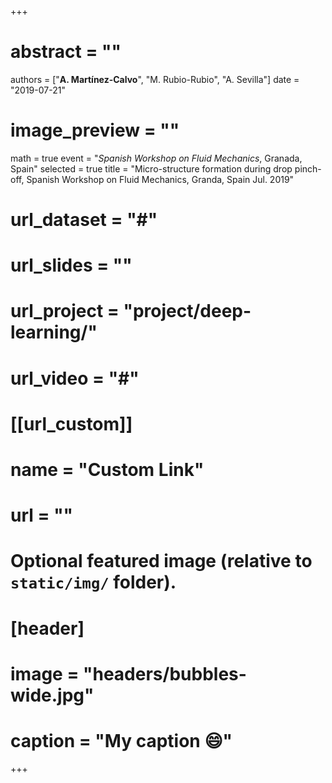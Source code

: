 +++
# abstract = ""
authors = ["**A. Martínez-Calvo**", "M. Rubio-Rubio", "A. Sevilla"]
date = "2019-07-21"
# image_preview = ""
math = true
event = "_Spanish Workshop on Fluid Mechanics_, Granada, Spain"
selected = true
title = "Micro-structure formation during drop pinch-off, Spanish Workshop on Fluid Mechanics, Granda, Spain Jul. 2019"
# url_dataset = "#"
# url_slides = ""
# url_project = "project/deep-learning/"
# url_video = "#"

# [[url_custom]]
 # name = "Custom Link"
 # url = ""

# Optional featured image (relative to `static/img/` folder).
# [header]
# image = "headers/bubbles-wide.jpg"
# caption = "My caption :smile:"

+++
